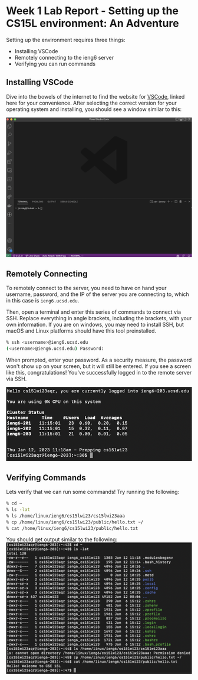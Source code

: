 # Week 1 Lab Report - Setting up the CS15L environment: An Adventure

Setting up the environment requires three things:
- Installing VSCode
- Remotely connecting to the ieng6 server
- Verifying you can run commands

## Installing VSCode
Dive into the bowels of the internet to find the website for [VSCode](https://code.visualstudio.com/), linked here for your convenience. After selecting the correct version for your operating system and installing, you should see a window similar to this:

![](vscode-install.png)

## Remotely Connecting
To remotely connect to the server, you need to have on hand your username, password, and the IP of the server you are connecting to, which in this case is `ieng6.ucsd.edu`. 

Then, open a terminal and enter this series of commands to connect via SSH. Replace everything in angle brackets, including the brackets, with your own information. If you are on windows, you may need to install SSH, but macOS and Linux platforms should have this tool preinstalled.

```zsh
% ssh <username>@ieng6.ucsd.edu
(<username>@ieng6.ucsd.edu) Password: 
```

When prompted, enter your password. As a security measure, the password won't show up on your screen, but it will still be entered. If you see a screen like this, congratulations! You've successfully logged in to the remote server via SSH.

![](ssh-success.png)

## Verifying Commands

Lets verify that we can run some commands! Try running the following:

```zsh
% cd ~
% ls -lat
% ls /home/linux/ieng6/cs15lwi23/cs15lwi23aaa
% cp /home/linux/ieng6/cs15lwi23/public/hello.txt ~/
% cat /home/linux/ieng6/cs15lwi23/public/hello.txt
```

You should get output similar to the following:
![](command-test.png)